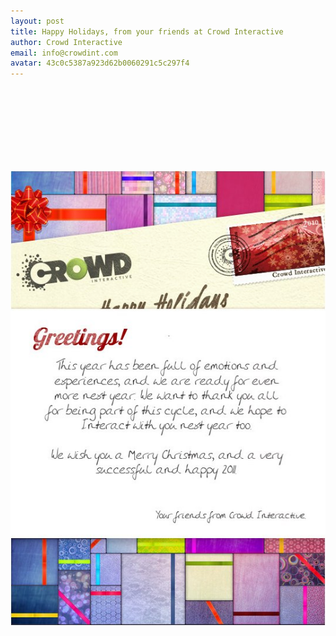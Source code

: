 ```yaml
---
layout: post
title: Happy Holidays, from your friends at Crowd Interactive
author: Crowd Interactive
email: info@crowdint.com
avatar: 43c0c5387a923d62b0060291c5c297f4
---
```


<br />
<br />
<br />
<br />
<br />
<br />
<br />

![Happy Holidays](/images/2010/12/30/holidays.jpg)
